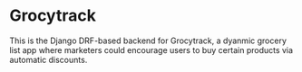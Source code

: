 # Grocytrack
This is the Django DRF-based backend for Grocytrack, a dyanmic grocery list app where marketers could encourage users to buy certain products via automatic discounts.
